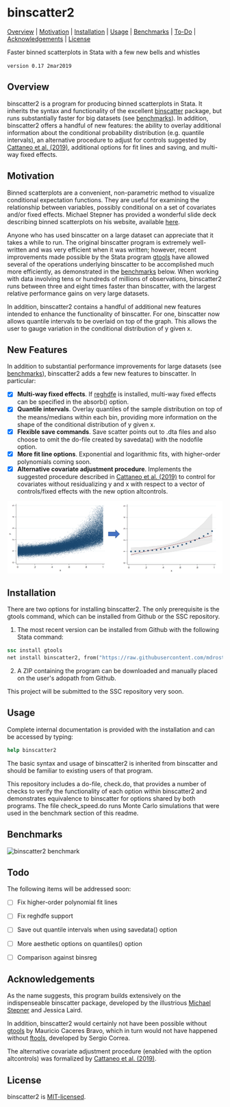 
binscatter2
=================================

[Overview](#overview)
| [Motivation](#motivation)
| [Installation](#installation)
| [Usage](#usage)
| [Benchmarks](#benchmarks)
| [To-Do](#todo)
| [Acknowledgements](#acknowledgements)
| [License](#license)

Faster binned scatterplots in Stata with a few new bells and whistles

`version 0.17 2mar2019`


Overview
---------------------------------

binscatter2 is a program for producing binned scatterplots in Stata. It inherits the syntax and functionality of the excellent [binscatter](https://github.com/michaelstepner/binscatter) package, but runs substantially faster for big datasets (see [benchmarks](#benchmarks)). In addition, binscatter2 offers a handful of new features: the ability to overlay additional information about the conditional probability distribution (e.g. quantile intervals), an alternative procedure to adjust for controls suggested by [Cattaneo et al. (2019)](https://sites.google.com/site/nppackages/binsreg/Cattaneo-Crump-Farrell-Feng_2019_Binscatter.pdf), additional options for fit lines and saving, and multi-way fixed effects.

Motivation
---------------------------------

Binned scatterplots are a convenient, non-parametric method to visualize conditional expectation functions. They are useful for examining the relationship between variables, possibly conditional on a set of covariates and/or fixed effects. Michael Stepner has provided a wonderful slide deck describing binned scatterplots on his website, available [here](https://michaelstepner.com/binscatter/binscatter-StataConference2014.pdf). 

Anyone who has used binscatter on a large dataset can appreciate that it takes a while to run. The original binscatter program is extremely well-written and was very efficient when it was written; however, recent improvements made possible by the Stata program [gtools](https://github.com/mcaceresb/stata-gtools) have allowed several of the operations underlying binscatter to be accomplished much more efficiently, as demonstrated in the [benchmarks](#benchmarks) below. When working with data involving tens or hundreds of millions of observations, binscatter2 runs between three and eight times faster than binscatter, with the largest relative performance gains on very large datasets.

In addition, binscatter2 contains a handful of additional new features intended to enhance the functionality of binscatter. For one, binscatter now allows quantile intervals to be overlaid on top of the graph. This allows the user to gauge variation in the conditional distribution of y given x.



New Features
---------------------------------

In addition to substantial performance improvements for large datasets (see [benchmarks](#benchmarks)), binscatter2 adds a few new features to binscatter. In particular:

- [x] **Multi-way fixed effects**. If [reghdfe](https://github.com/sergiocorreia/reghdfe) is installed, multi-way fixed effects can be specified in the absorb() option.
- [x] **Quantile intervals**. Overlay quantiles of the sample distribution on top of the means/medians within each bin, providing more information on the shape of the conditional distribution of y given x.
- [x] **Flexible save commands**. Save scatter points out to .dta files and also choose to omit the do-file created by savedata() with the nodofile option.
- [x] **More fit line options**. Exponential and logarithmic fits, with higher-order polynomials coming soon.
- [x] **Alternative covariate adjustment procedure**. Implements the suggested procedure described in [Cattaneo et al. (2019)](https://sites.google.com/site/nppackages/binsreg/Cattaneo-Crump-Farrell-Feng_2019_Binscatter.pdf) to control for covariates without residualizing y and x with respect to a vector of controls/fixed effects with the new option altcontrols. 

![binscatter2 demo](benchmarks/ex.png "binscatter2 demo")


Installation
---------------------------------

There are two options for installing binscatter2. The only prerequisite is the gtools command, which can be installed from Github or the SSC repository.


1. The most recent version can be installed from Github with the following Stata command:

```stata
ssc install gtools
net install binscatter2, from("https://raw.githubusercontent.com/mdroste/stata-binscatter2/master/")
```

2. A ZIP containing the program can be downloaded and manually placed on the user's adopath from Github.

This project will be submitted to the SSC repository very soon.


Usage
---------------------------------

Complete internal documentation is provided with the installation and can be accessed by typing:
```stata
help binscatter2
````

The basic syntax and usage of binscatter2 is inherited from binscatter and should be familiar to existing users of that program.

This repository includes a do-file, check.do, that provides a number of checks to verify the functionality of each option within binscatter2 and demonstrates equivalence to binscatter for options shared by both programs. The file check_speed.do runs Monte Carlo simulations that were used in the benchmark section of this readme.



Benchmarks
---------------------------------

![binscatter2 benchmark](benchmarks/benchmarks.png "binscatter2 benchmark")


  
Todo
---------------------------------

The following items will be addressed soon:

- [ ] Fix higher-order polynomial fit lines
- [ ] Fix reghdfe support
- [ ] Save out quantile intervals when using savedata() option
- [ ] More aesthetic options on quantiles() option
- [ ] Comparison against binsreg


Acknowledgements
---------------------------------

As the name suggests, this program builds extensively on the indispenseable binscatter package, developed by the illustrious [Michael Stepner](https://github.com/michaelstepner) and Jessica Laird. 

In addition, binscatter2 would certainly not have been possible without [gtools](https://github.com/mcaceresb/stata-gtools) by Mauricio Caceres Bravo, which in turn would not have happened without [ftools](https://github.com/sergiocorreia/ftools), developed by Sergio Correa.

The alternative covariate adjustment procedure (enabled with the option altcontrols) was formalized by [Cattaneo et al. (2019)](https://sites.google.com/site/nppackages/binsreg/Cattaneo-Crump-Farrell-Feng_2019_Binscatter.pdf).


License
---------------------------------

binscatter2 is [MIT-licensed](https://github.com/mdroste/stata-binscatter2/blob/master/LICENSE).
